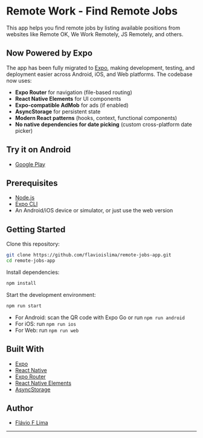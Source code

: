# Remote Work - Find Remote Jobs

This app helps you find remote jobs by listing available positions from websites like Remote OK, We Work Remotely, JS Remotely, and others.

## Now Powered by Expo

The app has been fully migrated to [Expo](https://expo.dev/), making development, testing, and deployment easier across Android, iOS, and Web platforms. The codebase now uses:

- **Expo Router** for navigation (file-based routing)
- **React Native Elements** for UI components
- **Expo-compatible AdMob** for ads (if enabled)
- **AsyncStorage** for persistent state
- **Modern React patterns** (hooks, context, functional components)
- **No native dependencies for date picking** (custom cross-platform date picker)

## Try it on Android

- [Google Play](https://play.google.com/store/apps/details?id=com.remotework)

## Prerequisites

- [Node.js](https://nodejs.org/)
- [Expo CLI](https://docs.expo.dev/get-started/installation/)
- An Android/iOS device or simulator, or just use the web version

## Getting Started

Clone this repository:

```sh
git clone https://github.com/flavioislima/remote-jobs-app.git
cd remote-jobs-app
```

Install dependencies:

```sh
npm install
```

Start the development environment:

```sh
npm run start
```

- For Android: scan the QR code with Expo Go or run `npm run android`
- For iOS: run `npm run ios`
- For Web: run `npm run web`

## Built With

- [Expo](https://expo.dev/)
- [React Native](https://reactnative.dev/)
- [Expo Router](https://expo.github.io/router/docs)
- [React Native Elements](https://reactnativeelements.com/)
- [AsyncStorage](https://react-native-async-storage.github.io/async-storage/)

## Author

- [Flávio F Lima](https://github.com/flavioislima)

---
